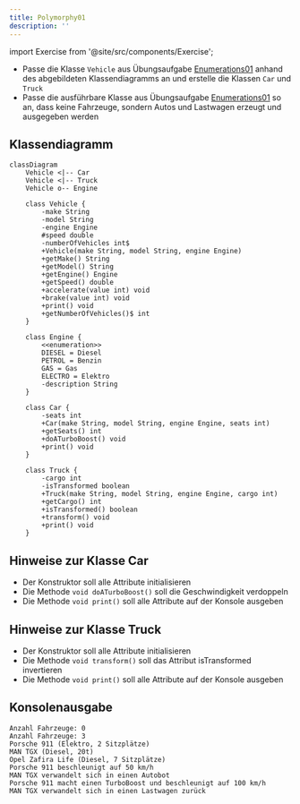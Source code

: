 ```yaml
---
title: Polymorphy01
description: ''
---
```


import Exercise from '@site/src/components/Exercise';

- Passe die Klasse `Vehicle` aus Übungsaufgabe
  [Enumerations01](../enumerations/enumerations01.md) anhand des abgebildeten
  Klassendiagramms an und erstelle die Klassen `Car` und `Truck`
- Passe die ausführbare Klasse aus Übungsaufgabe
  [Enumerations01](../enumerations/enumerations01.md) so an, dass keine
  Fahrzeuge, sondern Autos und Lastwagen erzeugt und ausgegeben werden

## Klassendiagramm

```mermaid
classDiagram
    Vehicle <|-- Car
    Vehicle <|-- Truck
    Vehicle o-- Engine

    class Vehicle {
        -make String
        -model String
        -engine Engine
        #speed double
        -numberOfVehicles int$
        +Vehicle(make String, model String, engine Engine)
        +getMake() String
        +getModel() String
        +getEngine() Engine
        +getSpeed() double
        +accelerate(value int) void
        +brake(value int) void
        +print() void
        +getNumberOfVehicles()$ int
    }

    class Engine {
        <<enumeration>>
        DIESEL = Diesel
        PETROL = Benzin
        GAS = Gas
        ELECTRO = Elektro
        -description String
    }

    class Car {
        -seats int
        +Car(make String, model String, engine Engine, seats int)
        +getSeats() int
        +doATurboBoost() void
        +print() void
    }

    class Truck {
        -cargo int
        -isTransformed boolean
        +Truck(make String, model String, engine Engine, cargo int)
        +getCargo() int
        +isTransformed() boolean
        +transform() void
        +print() void
    }
```

## Hinweise zur Klasse Car

- Der Konstruktor soll alle Attribute initialisieren
- Die Methode `void doATurboBoost()` soll die Geschwindigkeit verdoppeln
- Die Methode `void print()` soll alle Attribute auf der Konsole ausgeben

## Hinweise zur Klasse Truck

- Der Konstruktor soll alle Attribute initialisieren
- Die Methode `void transform()` soll das Attribut isTransformed invertieren
- Die Methode `void print()` soll alle Attribute auf der Konsole ausgeben

## Konsolenausgabe

```console
Anzahl Fahrzeuge: 0
Anzahl Fahrzeuge: 3
Porsche 911 (Elektro, 2 Sitzplätze)
MAN TGX (Diesel, 20t)
Opel Zafira Life (Diesel, 7 Sitzplätze)
Porsche 911 beschleunigt auf 50 km/h
MAN TGX verwandelt sich in einen Autobot
Porsche 911 macht einen TurboBoost und beschleunigt auf 100 km/h
MAN TGX verwandelt sich in einen Lastwagen zurück
```

<Exercise pullRequest="41" branchSuffix="polymorphy/01" />
